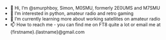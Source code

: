 - 👋 Hi, I’m @smurphboy, Simon, M0SMU, formerly 2E0UMS and M7SMU
- 👀 I’m interested in python, amateur radio and retro gaming
- 🌱 I’m currently learning more about working satellites on amateur radio
- 📫 How to reach me - you can find me on FT8 quite a lot or email me at {firstname}.{lastname}@gmail.com

<!---
smurphboy/smurphboy is a ✨ special ✨ repository because its `README.md` (this file) appears on your GitHub profile.
You can click the Preview link to take a look at your changes.
--->
